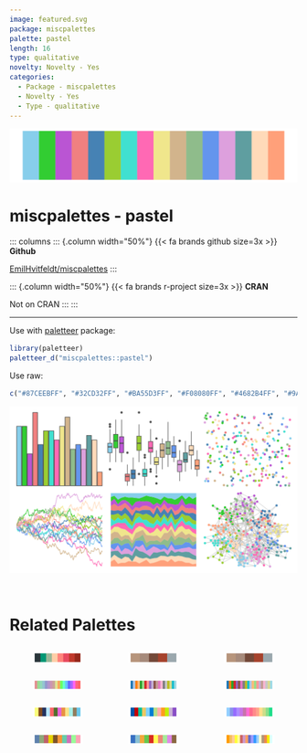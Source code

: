 ```yaml
---
image: featured.svg
package: miscpalettes
palette: pastel
length: 16
type: qualitative
novelty: Novelty - Yes
categories:
  - Package - miscpalettes
  - Novelty - Yes
  - Type - qualitative
---
```


![](featured.svg)

# miscpalettes - pastel 

::: columns
::: {.column width="50%"}
{{< fa brands github size=3x >}}
**Github**

[EmilHvitfeldt/miscpalettes](https://github.com/EmilHvitfeldt/miscpalettes)
:::

::: {.column width="50%"}
{{< fa brands r-project size=3x >}}
**CRAN**

Not on CRAN
:::
:::

<hr> 

Use with [paletteer](https://emilhvitfeldt.github.io/paletteer/) package:

```r
library(paletteer)
paletteer_d("miscpalettes::pastel")
```

Use raw:

```r
c("#87CEEBFF", "#32CD32FF", "#BA55D3FF", "#F08080FF", "#4682B4FF", "#9ACD32FF", "#40E0D0FF", "#FF69B4FF", "#F0E68CFF", "#D2B48CFF", "#8FBC8BFF", "#6495EDFF", "#DDA0DDFF", "#5F9EA0FF", "#FFDAB9FF", "#FFA07AFF")
``` 

![](examples.png) 

<br>

# Related Palettes

<div class="list" style="display: grid; grid-template-columns: auto auto auto;"> <figure class="figure">
<a href="../../awtools/a_palette/"> <img src="../../awtools/a_palette/featured.svg" style="width: 100%;" class="figure-img"></a>
</figure> <figure class="figure">
<a href="../../ButterflyColors/hamadryas_feronia/"> <img src="../../ButterflyColors/hamadryas_feronia/featured.svg" style="width: 100%;" class="figure-img"></a>
</figure> <figure class="figure">
<a href="../../ButterflyColors/hamadryas_feronia/"> <img src="../../ButterflyColors/hamadryas_feronia/featured.svg" style="width: 100%;" class="figure-img"></a>
</figure> <figure class="figure">
<a href="../../palettesForR/Pastels/"> <img src="../../palettesForR/Pastels/featured.svg" style="width: 100%;" class="figure-img"></a>
</figure> <figure class="figure">
<a href="../../ggthemes/Classic_20/"> <img src="../../ggthemes/Classic_20/featured.svg" style="width: 100%;" class="figure-img"></a>
</figure> <figure class="figure">
<a href="../../ggsci/category20_d3/"> <img src="../../ggsci/category20_d3/featured.svg" style="width: 100%;" class="figure-img"></a>
</figure> <figure class="figure">
<a href="../../ggsci/schwifty_rickandmorty/"> <img src="../../ggsci/schwifty_rickandmorty/featured.svg" style="width: 100%;" class="figure-img"></a>
</figure> <figure class="figure">
<a href="../../tidyquant/tq_dark/"> <img src="../../tidyquant/tq_dark/featured.svg" style="width: 100%;" class="figure-img"></a>
</figure> <figure class="figure">
<a href="../../vapeplot/vaporwave/"> <img src="../../vapeplot/vaporwave/featured.svg" style="width: 100%;" class="figure-img"></a>
</figure> <figure class="figure">
<a href="../../basetheme/brutal/"> <img src="../../basetheme/brutal/featured.svg" style="width: 100%;" class="figure-img"></a>
</figure> <figure class="figure">
<a href="../../basetheme/dark/"> <img src="../../basetheme/dark/featured.svg" style="width: 100%;" class="figure-img"></a>
</figure> <figure class="figure">
<a href="../../trekcolors/lcars_alt/"> <img src="../../trekcolors/lcars_alt/featured.svg" style="width: 100%;" class="figure-img"></a>
</figure> 
</div>
